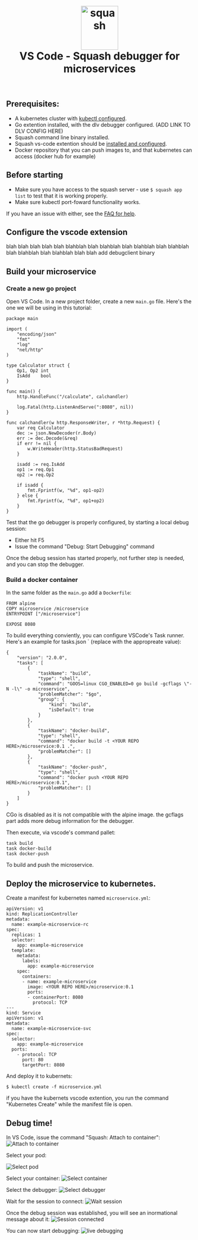 

<h1 align="center">
  <br>
    <img src="http://i.imgur.com/pRMwGOj.png" alt="squash" width="100" height="118">
  <br>
  VS Code - Squash debugger for microservices
</h1>
<BR>

## Prerequisites:
- A kubernetes cluster with [kubectl configured](https://kubernetes.io/docs/tasks/tools/install-kubectl/#configure-kubectl).
- Go extention installed, with the dlv debugger configured. (ADD LINK TO DLV CONFIG HERE)
- Squash command line binary installed.
- Squash vs-code extention should be [installed and configured](#configure-the-vscode-extension).
- Docker repository that you can push images to, and that kubernetes can access (docker hub for example)
## Before starting
- Make sure you have access to the squash server - use `$ squash app list` to test that it is working properly.
- Make sure kubectl port-foward functionality works.

If you have an issue with either, see the [FAQ for help](faq.md).

## Configure the vscode extension
blah blah blah blah blah blahblah blah blahblah blah blahblah blah blahblah blah blahblah blah blahblah blah blah
add debugclient binary

## Build your microservice
### Create a new go project
Open VS Code. In a new project folder, create a new `main.go` file. Here's the one we will be using in this tutorial:
```
package main

import (
	"encoding/json"
	"fmt"
	"log"
	"net/http"
)

type Calculator struct {
	Op1, Op2 int
	IsAdd    bool
}

func main() {
	http.HandleFunc("/calculate", calchandler)

	log.Fatal(http.ListenAndServe(":8080", nil))
}

func calchandler(w http.ResponseWriter, r *http.Request) {
	var req Calculator
	dec := json.NewDecoder(r.Body)
	err := dec.Decode(&req)
	if err != nil {
		w.WriteHeader(http.StatusBadRequest)
	}

	isadd := req.IsAdd
	op1 := req.Op1
	op2 := req.Op2

	if isadd {
		fmt.Fprintf(w, "%d", op1-op2)
	} else {
		fmt.Fprintf(w, "%d", op1+op2)
	}
}
```

Test that the go debugger is properly configured, by starting a local debug session:
- Either hit F5
- Issue the command "Debug: Start Debugging" command

Once the debug session has started properly, not further step is needed, and you can stop the debugger.

### Build a docker container
In the same folder as the `main.go` add a `Dockerfile`:
```
FROM alpine
COPY microservice /microservice
ENTRYPOINT ["/microservice"]

EXPOSE 8080
```

To build everything conviently, you can configure  VSCode's Task runner. Here's an example for tasks.json ` (replace  <YOUR REPO HERE> with the appropreate value):
```
{
    "version": "2.0.0",
    "tasks": [
        {
            "taskName": "build",
            "type": "shell",
            "command": "GOOS=linux CGO_ENABLED=0 go build -gcflags \"-N -l\" -o microservice",
            "problemMatcher": "$go",
            "group": {
                "kind": "build",
                "isDefault": true
            }
        },
        {
            "taskName": "docker-build",
            "type": "shell",
            "command": "docker build -t <YOUR REPO HERE>/microservice:0.1 .",
            "problemMatcher": []
        },
        {
            "taskName": "docker-push",
            "type": "shell",
            "command": "docker push <YOUR REPO HERE>/microservice:0.1",
            "problemMatcher": []
        }
    ]
}
```
CGo is disabled as it is not compatible with the alpine image. the gcflags part adds more debug information for the debugger.

Then execute, via vscode's command pallet:
```
task build
task docker-build
task docker-push

```
To build and push the microservice.

## Deploy the microservice to kubernetes.

Create a manifest for kubernetes named `microservice.yml`: 
```
apiVersion: v1
kind: ReplicationController
metadata:
  name: example-microservice-rc
spec:
  replicas: 1
  selector:
    app: example-microservice
  template:
    metadata:
      labels:
        app: example-microservice
    spec:
      containers:
      - name: example-microservice
        image: <YOUR REPO HERE>/microservice:0.1
        ports:
        - containerPort: 8080
          protocol: TCP
---
kind: Service
apiVersion: v1
metadata:
  name: example-microservice-svc
spec:
  selector:
    app: example-microservice
  ports:
    - protocol: TCP
      port: 80
      targetPort: 8080
```

And deploy it to kubernets:
```
$ kubectl create -f microservice.yml
```

if you have the kubernets vscode extention, you run the command "Kubernetes Create" while the manifest file is open.

## Debug time!
In VS Code, issue the command "Squash: Attach to container":
![Attach to container](images/1-attach-to-container.png "Attach to container")

Select your pod:

![Select pod](images/2-select-pod.png "Select pod")

Select your container:
![Select container](images/3-select-container.png "Select container")
 
Select the debugger:
![Select debugger](images/4-select-debugger.png "Select debugger")
 
Wait for the session to connect:
![Wait session](images/5-waiting-for-session.png "Wait session")
 
Once the debug session was established, you will see an inormational message about it:
![Session connected](images/6-session-connected.png "Session connected")
 
You can now start debugging:
![live debugging](images/7-debugging.png "live debugging")

